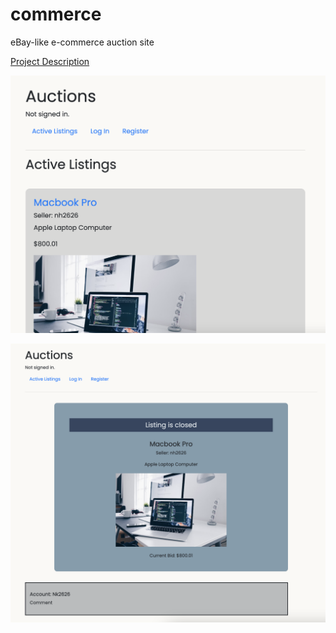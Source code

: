 # commerce
eBay-like e-commerce auction site

[Project Description](https://cs50.harvard.edu/extension/web/2022/spring/projects/2/commerce/)

![Ebay-Site-Image](https://github.com/nathanael-han/commerce/blob/main/commerce-snap.png)

![Ebay-Site-Image](https://github.com/nathanael-han/commerce/blob/main/commerce-snap-2.png)
